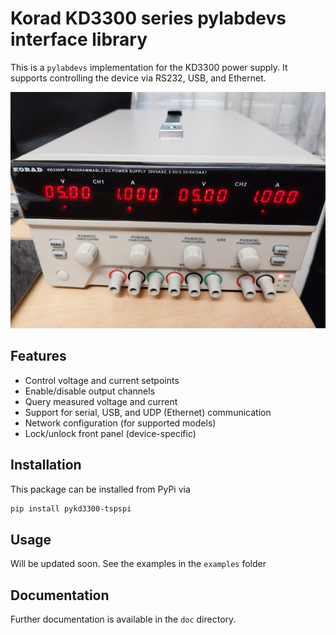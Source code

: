 # Korad KD3300 series pylabdevs interface library

This is a `pylabdevs` implementation for the KD3300 power supply. It supports controlling the device via RS232, USB, and Ethernet.

![](https://raw.githubusercontent.com/tspspi/pykd3300/refs/heads/master/doc/kd3305p.jpg)

## Features

- Control voltage and current setpoints
- Enable/disable output channels
- Query measured voltage and current
- Support for serial, USB, and UDP (Ethernet) communication
- Network configuration (for supported models)
- Lock/unlock front panel (device-specific)

## Installation

This package can be installed from PyPi via

```sh
pip install pykd3300-tspspi
```

## Usage

Will be updated soon. See the examples in the ```examples``` folder

## Documentation

Further documentation is available in the `doc` directory.


